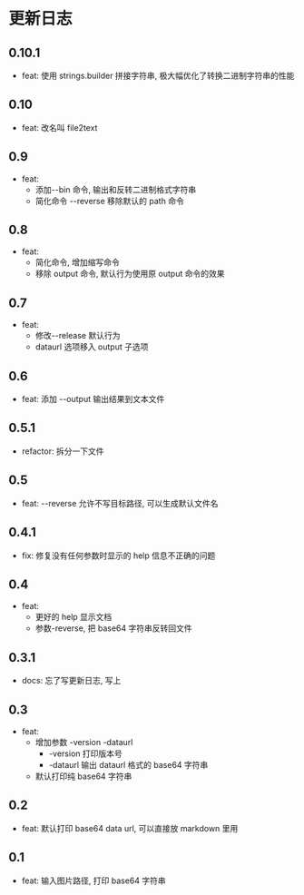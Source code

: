 # 更新日志

## 0.10.1

- feat: 使用 strings.builder 拼接字符串, 极大幅优化了转换二进制字符串的性能

## 0.10

- feat: 改名叫 file2text

## 0.9

- feat:
  - 添加--bin 命令, 输出和反转二进制格式字符串
  - 简化命令 --reverse 移除默认的 path 命令

## 0.8

- feat:
  - 简化命令, 增加缩写命令
  - 移除 output 命令, 默认行为使用原 output 命令的效果

## 0.7

- feat:
  - 修改--release 默认行为
  - dataurl 选项移入 output 子选项

## 0.6

- feat: 添加 --output 输出结果到文本文件

## 0.5.1

- refactor: 拆分一下文件

## 0.5

- feat: --reverse 允许不写目标路径, 可以生成默认文件名

## 0.4.1

- fix: 修复没有任何参数时显示的 help 信息不正确的问题

## 0.4

- feat:
  - 更好的 help 显示文档
  - 参数-reverse, 把 base64 字符串反转回文件

## 0.3.1

- docs: 忘了写更新日志, 写上

## 0.3

- feat:
  - 增加参数 -version -dataurl
    - -version 打印版本号
    - -dataurl 输出 dataurl 格式的 base64 字符串
  - 默认打印纯 base64 字符串

## 0.2

- feat: 默认打印 base64 data url, 可以直接放 markdown 里用

## 0.1

- feat: 输入图片路径, 打印 base64 字符串

